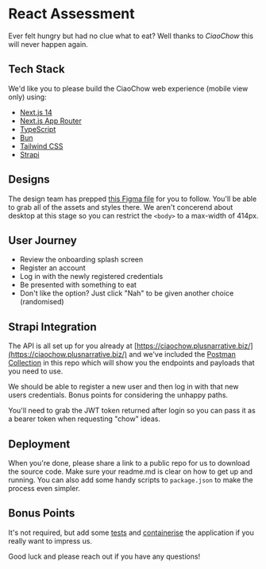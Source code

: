 # React Assessment

Ever felt hungry but had no clue what to eat? Well thanks to _CiaoChow_ this will never happen again.

## Tech Stack

We'd like you to please build the CiaoChow web experience (mobile view only) using:

-   [Next.js 14](https://nextjs.org/)
-	[Next.js App Router](https://nextjs.org/docs/app)
-	[TypeScript](https://www.typescriptlang.org/)
-	[Bun](https://bun.sh/)
-	[Tailwind CSS](https://tailwindcss.com/)
-   [Strapi](https://strapi.io/)

## Designs

The design team has prepped [this Figma file](https://www.figma.com/file/bscWZpaWT1Leu0BGBWK0NV/CiaoChow?node-id=19%3A518) for you to follow. 
You'll be able to grab all of the assets and styles there. We aren't concerend about desktop at this stage so you can restrict the `<body>` to a max-width of 414px.

## User Journey

-   Review the onboarding splash screen
-   Register an account
-   Log in with the newly registered credentials
-   Be presented with something to eat
-   Don't like the option? Just click "Nah" to be given another choice (randomised)

## Strapi Integration

The API is all set up for you already at [https://ciaochow.plusnarrative.biz/](https://ciaochow.plusnarrative.biz/) and we've included the [Postman Collection](ciaochow-api-collection.json) in this repo which will show you the endpoints and payloads that you need to use.

We should be able to register a new user and then log in with that new users credentials. Bonus points for considering the unhappy paths.

You'll need to grab the JWT token returned after login so you can pass it as a bearer token when requesting "chow" ideas.

## Deployment

When you're done, please share a link to a public repo for us to download the source code. 
Make sure your readme.md is clear on how to get up and running. You can also add some handy scripts to `package.json` to make the process even simpler.

## Bonus Points

It's not required, but add some [tests](https://nextjs.org/docs/app/building-your-application/testing) and [containerise](https://nextjs.org/docs/app/building-your-application/deploying#docker-image) the application if you really want to impress us.

Good luck and please reach out if you have any questions!
